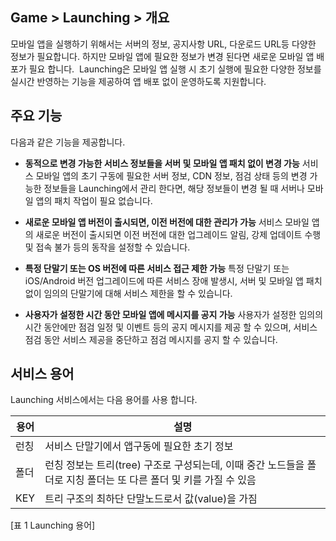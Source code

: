 ## Game > Launching > 개요 

모바일 앱을 실행하기 위해서는 서버의 정보, 공지사항 URL, 다운로드 URL등 다양한 정보가 필요합니다. 하지만 모바일 앱에 필요한 정보가 변경 된다면 새로운 모바일 앱 배포가 필요 합니다.  Launching은 모바일 앱 실행 시 초기 실행에 필요한 다양한 정보를 실시간 반영하는 기능을 제공하여 앱 배포 없이 운영하도록 지원합니다.

## 주요 기능

다음과 같은 기능을 제공합니다.

* **동적으로 변경 가능한 서비스 정보들을 서버 및 모바일 앱 패치 없이 변경 가능**
서비스 모바일 앱의 초기 구동에 필요한 서버 정보, CDN 정보, 점검 상태 등의 변경 가능한 정보들을 Launching에서 관리 한다면, 해당 정보들이 변경 될 때 서버나 모바일 앱의 패치 작업이 필요 없습니다.

* **새로운 모바일 앱 버전이 출시되면, 이전 버전에 대한 관리가 가능**
서비스 모바일 앱의 새로운 버전이 출시되면 이전 버전에 대한 업그레이드 알림, 강제 업데이트 수행 및 접속 불가 등의 동작을 설정할 수 있습니다.

* **특정 단말기 또는 OS 버전에 따른 서비스 접근 제한 가능**
특정 단말기 또는 iOS/Android 버전 업그레이드에 따른 서비스 장애 발생시, 서버 및 모바일 앱 패치 없이 임의의 단말기에 대해 서비스 제한을 할 수 있습니다.

* **사용자가 설정한 시간 동안 모바일 앱에 메시지를 공지 가능**
사용자가 설정한 임의의 시간 동안에만 점검 일정 및 이벤트 등의 공지 메시지를 제공 할 수 있으며, 서비스 점검 동안 서비스 제공을 중단하고 점검 메시지를 공지 할 수 있습니다.

## 서비스 용어

Launching 서비스에서는 다음 용어를 사용 합니다.

| 용어  | 설명                                                                    |
| --- | --------------------------------------------------------------------- |
| 런칭  | 서비스 단말기에서 앱구동에 필요한 초기 정보                                              |
| 폴더  | 런칭 정보는 트리(tree) 구조로 구성되는데, 이때 중간 노드들을 폴더로 지칭 폴더는 또 다른 폴더 및 키를 가질 수 있음 |
| KEY | 트리 구조의 최하단 단말노드로서 값(value)을 가짐                                        |

[표 1 Launching 용어]
